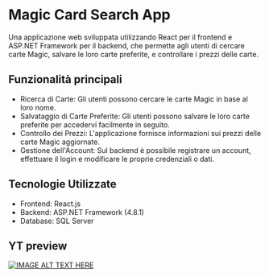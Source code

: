 # Magic Card Search App

Una applicazione web sviluppata utilizzando React per il frontend e ASP.NET Framework per il backend, che permette agli utenti di cercare carte Magic, salvare le loro carte preferite, e controllare i prezzi delle carte.

## Funzionalità principali

* Ricerca di Carte: Gli utenti possono cercare le carte Magic in base al loro nome.
* Salvataggio di Carte Preferite: Gli utenti possono salvare le loro carte preferite per accedervi facilmente in seguito.
* Controllo dei Prezzi: L'applicazione fornisce informazioni sui prezzi delle carte Magic aggiornate.
* Gestione dell'Account: Sul backend è possibile registrare un account, effettuare il login e modificare le proprie credenziali o dati.

## Tecnologie Utilizzate

* Frontend: React.js
* Backend: ASP.NET Framework (4.8.1)
* Database: SQL Server

## YT preview

[![IMAGE ALT TEXT HERE](https://img.youtube.com/vi/GCFh40d6alM/0.jpg)](https://www.youtube.com/watch?v=GCFh40d6alM)

